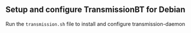 ## Setup and configure TransmissionBT for Debian

Run the `transmission.sh` file to install and configure transmission-daemon